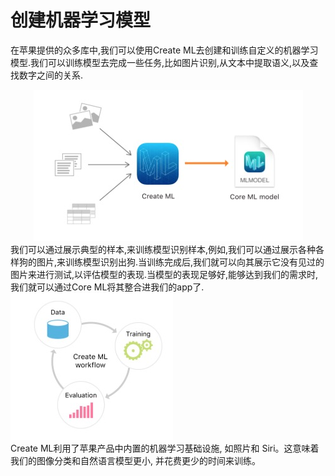 # 创建机器学习模型
在苹果提供的众多库中,我们可以使用Create ML去创建和训练自定义的机器学习模型.我们可以训练模型去完成一些任务,比如图片识别,从文本中提取语义,以及查找数字之间的关系.<br>
<div align=center><img src="./01.jpg" alt="图1" title="图1"/></div>
我们可以通过展示典型的样本,来训练模型识别样本,例如,我们可以通过展示各种各样狗的图片,来训练模型识别出狗.当训练完成后,我们就可以向其展示它没有见过的图片来进行测试,以评估模型的表现.当模型的表现足够好,能够达到我们的需求时,我们就可以通过Core ML将其整合进我们的app了.<br>
<img src="./02.jpg" alt="图2" title="图2"/><br>
Create ML利用了苹果产品中内置的机器学习基础设施, 如照片和 Siri。这意味着我们的图像分类和自然语言模型更小, 并花费更少的时间来训练。
